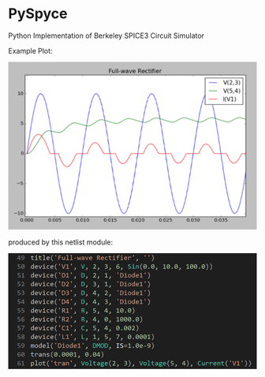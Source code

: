 PySpyce
=======

Python Implementation of Berkeley SPICE3 Circuit Simulator

Example Plot:

![Plot](/images/fig1.png)

produced by this netlist module:

![Netlist](/images/netlist1.png)


